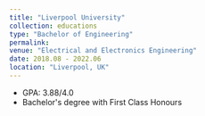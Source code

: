 ```yaml
---
title: "Liverpool University"
collection: educations
type: "Bachelor of Engineering"
permalink:
venue: "Electrical and Electronics Engineering"
date: 2018.08 - 2022.06
location: "Liverpool, UK"
---
```


- GPA: 3.88/4.0
- Bachelor's degree with First Class Honours
